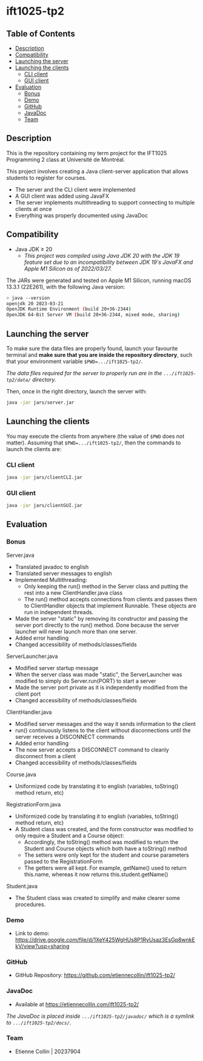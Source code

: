 # ift1025-tp2 <!-- omit from toc -->

## Table of Contents <!-- omit from toc -->

- [Description](#description)
- [Compatibility](#compatibility)
- [Launching the server](#launching-the-server)
- [Launching the clients](#launching-the-clients)
    - [CLI client](#cli-client)
    - [GUI client](#gui-client)
- [Evaluation](#evaluation)
    - [Bonus](#bonus)
    - [Demo](#demo)
    - [GitHub](#github)
    - [JavaDoc](#javadoc)
    - [Team](#team)

## Description

This is the repository containing my term project for the IFT1025 Programming 2 class at Université de Montréal.

This project involves creating a Java client-server application that allows students to register for courses.

- The server and the CLI client were implemented
- A GUI client was added using JavaFX
- The server implements multithreading to support connecting to multiple clients at once
- Everything was properly documented using JavaDoc

## Compatibility

- Java JDK ≥ 20
  - _This project was compiled using Java JDK 20 with the JDK 19 feature set due to an incompatibility between JDK 19's JavaFX and Apple M1 Silicon as of 2022/03/27._

The JARs were generated and tested on Apple M1 Silicon, running macOS 13.3.1 (22E261), with the following Java version:

```bash
> java --version
openjdk 20 2023-03-21
OpenJDK Runtime Environment (build 20+36-2344)
OpenJDK 64-Bit Server VM (build 20+36-2344, mixed mode, sharing)
```

## Launching the server

To make sure the data files are properly found, launch your favourite terminal and **make sure that you are inside the repository directory**, such that your environment variable `$PWD=.../ift1025-tp2/`.

_The data files required for the server to properly run are in the `.../ift1025-tp2/data/` directory._

Then, once in the right directory, launch the server with:

```bash
java -jar jars/server.jar
```

## Launching the clients

You may execute the clients from anywhere (the value of `$PWD` does not matter). Assuming that `$PWD=.../ift1025-tp2/`, then the commands to launch the clients are:

### CLI client

```bash
java -jar jars/clientCLI.jar
```

### GUI client

```bash
java -jar jars/clientGUI.jar
```

## Evaluation

### Bonus

Server.java

- Translated javadoc to english
- Translated server messages to english
- Implemented Multithreading:
  - Only keeping the run() method in the Server class and putting the rest into a new ClientHandler.java class
  - The run() method accepts connections from clients and passes them to ClientHandler objects that implement Runnable.
    These objects are run in independent threads.
- Made the server "static" by removing its constructor and passing the server port directly to the run() method.
  Done because the server launcher will never launch more than one server.
- Added error handling
- Changed accessibility of methods/classes/fields

ServerLauncher.java

- Modified server startup message
- When the server class was made "static", the ServerLauncher was modified to simply do Server.run(PORT) to start a server
- Made the server port private as it is independently modified from the client port
- Changed accessibility of methods/classes/fields

ClientHandler.java

- Modified server messages and the way it sends information to the client
- run() continuously listens to the client without disconnections until the server receives a DISCONNECT commands
- Added error handling
- The now server accepts a DISCONNECT command to cleanly disconnect from a client
- Changed accessibility of methods/classes/fields

Course.java

- Uniformized code by translating it to english (variables, toString() method return, etc)

RegistrationForm.java

- Uniformized code by translating it to english (variables, toString() method return, etc)
- A Student class was created, and the form constructor was modified to only require a Student and a Course object:
  - Accordingly, the toString() method was modified to return the Student and Course objects which both have a toString() method
  - The setters were only kept for the student and course parameters passed to the RegistrationForm
  - The getters were all kept. For example, getName() used to return this.name, whereas it now returns this.student.getName()

Student.java

- The Student class was created to simplify and make clearer some procedures.

### Demo

- Link to demo: https://drive.google.com/file/d/1XeY425WgHUs8P1RyUsaz3EsGp8wnkEkV/view?usp=sharing

### GitHub

- GitHub Repository: https://github.com/etiennecollin/ift1025-tp2/

### JavaDoc

- Available at https://etiennecollin.com/ift1025-tp2/

_The JavaDoc is placed inside `.../ift1025-tp2/javadoc/` which is a symlink to `.../ift1025-tp2/docs/`._

### Team

- Etienne Collin | 20237904
